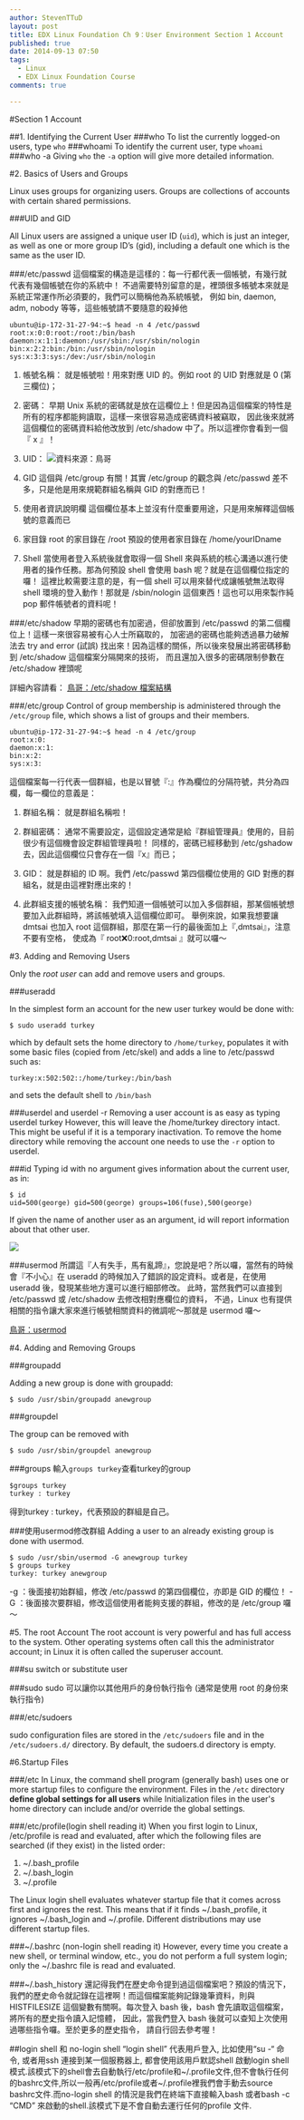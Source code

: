 ```yaml
---
author: StevenTTuD
layout: post
title: EDX Linux Foundation Ch 9：User Environment Section 1 Account
published: true
date: 2014-09-13 07:50
tags:
  - Linux
  - EDX Linux Foundation Course
comments: true

---
```

#Section 1 Account

##1. Identifying the Current User
###who
To list the currently logged-on users, type ```who```
###whoami
To identify the current user, type ```whoami```
###who -a
Giving ```who``` the ```-a``` option will give more detailed information.

#2. Basics of Users and Groups

Linux uses groups for organizing users. Groups are collections of accounts with certain shared permissions.

###UID and GID

All Linux users are assigned a unique user ID (```uid```), which is just an integer, as well as one or more group ID’s (gid), including a default one which is the same as the user ID.



###/etc/passwd
這個檔案的構造是這樣的：每一行都代表一個帳號，有幾行就代表有幾個帳號在你的系統中！ 不過需要特別留意的是，裡頭很多帳號本來就是系統正常運作所必須要的，我們可以簡稱他為系統帳號， 例如 bin, daemon, adm, nobody 等等，這些帳號請不要隨意的殺掉他
```
ubuntu@ip-172-31-27-94:~$ head -n 4 /etc/passwd
root:x:0:0:root:/root:/bin/bash
daemon:x:1:1:daemon:/usr/sbin:/usr/sbin/nologin
bin:x:2:2:bin:/bin:/usr/sbin/nologin
sys:x:3:3:sys:/dev:/usr/sbin/nologin
```
1. 帳號名稱：
就是帳號啦！用來對應 UID 的。例如 root 的 UID 對應就是 0 (第三欄位)；

2. 密碼：
早期 Unix 系統的密碼就是放在這欄位上！但是因為這個檔案的特性是所有的程序都能夠讀取，這樣一來很容易造成密碼資料被竊取， 因此後來就將這個欄位的密碼資料給他改放到 /etc/shadow 中了。所以這裡你會看到一個『 x 』！

3. UID：
![資料來源：鳥哥](https://lh5.googleusercontent.com/kZDKBDkeEs8mmyEsJNC78JD5tTmtdtmU72h3ZnjMt1c=w1743-h1090-no)

4. GID
這個與 /etc/group 有關！其實 /etc/group 的觀念與 /etc/passwd 差不多，只是他是用來規範群組名稱與 GID 的對應而已！
5. 使用者資訊說明欄
這個欄位基本上並沒有什麼重要用途，只是用來解釋這個帳號的意義而已
6. 家目錄
root 的家目錄在 /root
預設的使用者家目錄在 /home/yourIDname
7. Shell
當使用者登入系統後就會取得一個 Shell 來與系統的核心溝通以進行使用者的操作任務。那為何預設 shell 會使用 bash 呢？就是在這個欄位指定的囉！ 這裡比較需要注意的是，有一個 shell 可以用來替代成讓帳號無法取得 shell 環境的登入動作！那就是 /sbin/nologin 這個東西！這也可以用來製作純 pop 郵件帳號者的資料呢！

###/etc/shadow
早期的密碼也有加密過，但卻放置到 /etc/passwd 的第二個欄位上！這樣一來很容易被有心人士所竊取的， 加密過的密碼也能夠透過暴力破解法去 try and error (試誤) 找出來！因為這樣的關係，所以後來發展出將密碼移動到 /etc/shadow 這個檔案分隔開來的技術， 而且還加入很多的密碼限制參數在 /etc/shadow 裡頭呢

詳細內容請看：
[鳥哥：/etc/shadow 檔案結構](http://linux.vbird.org/linux_basic/0410accountmanager.php#shadow_file)

###/etc/group
Control of group membership is administered through the ```/etc/group``` file, which shows a list of groups and their members.
```
ubuntu@ip-172-31-27-94:~$ head -n 4 /etc/group
root:x:0:
daemon:x:1:
bin:x:2:
sys:x:3:
```
這個檔案每一行代表一個群組，也是以冒號『:』作為欄位的分隔符號，共分為四欄，每一欄位的意義是：

1. 群組名稱：
就是群組名稱啦！

2. 群組密碼：
通常不需要設定，這個設定通常是給『群組管理員』使用的，目前很少有這個機會設定群組管理員啦！ 同樣的，密碼已經移動到 /etc/gshadow 去，因此這個欄位只會存在一個『x』而已；

3. GID：
就是群組的 ID 啊。我們 /etc/passwd 第四個欄位使用的 GID 對應的群組名，就是由這裡對應出來的！

4. 此群組支援的帳號名稱：
我們知道一個帳號可以加入多個群組，那某個帳號想要加入此群組時，將該帳號填入這個欄位即可。 舉例來說，如果我想要讓 dmtsai 也加入 root 這個群組，那麼在第一行的最後面加上『,dmtsai』，注意不要有空格， 使成為『 root:x:0:root,dmtsai 』就可以囉～



#3. Adding and Removing Users

Only the *root user* can add and remove users and groups.

###useradd

In the simplest form an account for the new user turkey would be done with:
```
$ sudo useradd turkey
```
which by default sets the home directory to ```/home/turkey```, populates it with some basic files (copied from /etc/skel) and adds a line to /etc/passwd such as:
```
turkey:x:502:502::/home/turkey:/bin/bash
```
and sets the default shell to ```/bin/bash```

###userdel and userdel -r
Removing a user account is as easy as typing userdel turkey However, this will leave the /home/turkey directory intact. This might be useful if it is a temporary inactivation. To remove the home directory while removing the account one needs to use the ```-r``` option to userdel.

###id
Typing id with no argument gives information about the current user, as in:
```
$ id
uid=500(george) gid=500(george) groups=106(fuse),500(george)
```
If given the name of another user as an argument, id will report information about that other user.

![](https://lh5.googleusercontent.com/-DlvXntyuZuo/VB5Yp-Bv8eI/AAAAAAAAC_M/na_IAEG8CLg/w1755-h153-no/Screen%2BShot%2B2014-09-21%2Bat%2B12.46.47.png)

###usermod
所謂這『人有失手，馬有亂蹄』，您說是吧？所以囉，當然有的時候會『不小心』在 useradd 的時候加入了錯誤的設定資料。或者是，在使用 useradd 後，發現某些地方還可以進行細部修改。 此時，當然我們可以直接到 /etc/passwd 或 /etc/shadow 去修改相對應欄位的資料， 不過，Linux 也有提供相關的指令讓大家來進行帳號相關資料的微調呢～那就是 usermod 囉～

[鳥哥：usermod](http://linux.vbird.org/linux_basic/0410accountmanager.php#usermod)

#4. Adding and Removing Groups

###groupadd

Adding a new group is done with groupadd:
```
$ sudo /usr/sbin/groupadd anewgroup
```
###groupdel

The group can be removed with
```
$ sudo /usr/sbin/groupdel anewgroup
```

###groups
輸入```groups turkey```查看turkey的group
```
$groups turkey
turkey : turkey
```
得到turkey : turkey，代表預設的群組是自己。

###使用usermod修改群組
Adding a user to an already existing group is done with usermod.
```
$ sudo /usr/sbin/usermod -G anewgroup turkey
$ groups turkey
turkey: turkey anewgroup
```

-g  ：後面接初始群組，修改 /etc/passwd 的第四個欄位，亦即是 GID 的欄位！
-G  ：後面接次要群組，修改這個使用者能夠支援的群組，修改的是 /etc/group 囉～


#5. The root Account
The root account is very powerful and has full access to the system. Other operating systems often call this the administrator account; in Linux it is often called the superuser account.

###su
switch or substitute user

###sudo
sudo 可以讓你以其他用戶的身份執行指令 (通常是使用 root 的身份來執行指令)

###/etc/sudoers

sudo configuration files are stored in the ```/etc/sudoers``` file and in the ```/etc/sudoers.d/``` directory. By default, the sudoers.d directory is empty.

#6.Startup Files

###/etc
In Linux, the command shell program (generally bash)  uses one or more startup files to configure the environment. Files in the ```/etc``` directory **define global settings for all users** while Initialization files in the user's home directory can include and/or override the global settings.

###/etc/profile(login shell reading it)
When you first login to Linux, /etc/profile is read and evaluated, after which the following files are searched (if they exist) in the listed order:

1. ~/.bash_profile
2. ~/.bash_login
3. ~/.profile

The Linux login shell evaluates whatever startup file that it comes across first and ignores the rest. This means that if it finds ~/.bash_profile, it ignores ~/.bash_login and ~/.profile. Different distributions may use different startup files.

###~/.bashrc (non-login shell reading it)
However, every time you create a new shell, or terminal window, etc., you do not perform a full system login; only the ~/.bashrc file is read and evaluated.


###~/.bash_history
還記得我們在歷史命令提到過這個檔案吧？預設的情況下， 我們的歷史命令就記錄在這裡啊！而這個檔案能夠記錄幾筆資料，則與 HISTFILESIZE 這個變數有關啊。每次登入 bash 後，bash 會先讀取這個檔案，將所有的歷史指令讀入記憶體， 因此，當我們登入 bash 後就可以查知上次使用過哪些指令囉。至於更多的歷史指令， 請自行回去參考喔！

##login shell 和 no-login shell
“login shell” 代表用戶登入, 比如使用“su -“ 命令, 或者用ssh 連接到某一個服務器上, 都會使用該用戶默認shell 啟動login shell 模式.該模式下的shell會去自動執行/etc/profile和~/.profile文件,但不會執行任何的bashrc文件,所以一般再/etc/profile或者~/.profile裡我們會手動去source bashrc文件.而no-login shell 的情況是我們在終端下直接輸入bash 或者bash -c “CMD” 來啟動的shell.該模式下是不會自動去運行任何的profile 文件.
